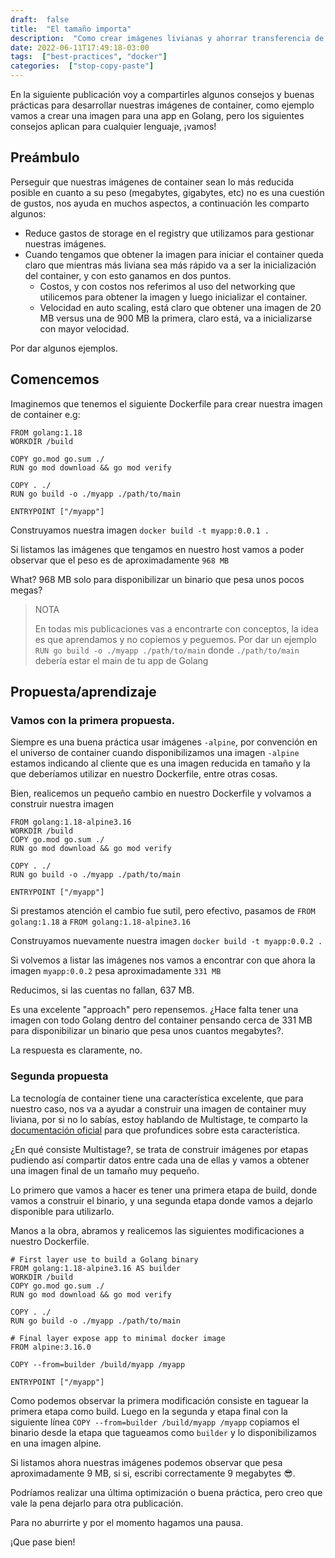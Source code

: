 ```yaml
---
draft:  false
title:  "El tamaño importa"
description:  "Como crear imágenes livianas y ahorrar transferencia de networking y storage."
date: 2022-06-11T17:49:18-03:00
tags:  ["best-practices", "docker"]
categories:  ["stop-copy-paste"]
---
```

En la siguiente publicación voy a compartirles algunos consejos y buenas prácticas para desarrollar nuestras imágenes
de container, como ejemplo vamos a crear una imagen para una app en Golang, pero los siguientes consejos aplican
para cualquier lenguaje, ¡vamos!

## Preámbulo

Perseguir que nuestras imágenes de container sean lo más reducida posible en cuanto a su peso (megabytes, gigabytes, etc)
no es una cuestión de gustos, nos ayuda en muchos aspectos, a continuación les comparto algunos:
- Reduce gastos de storage en el registry que utilizamos para gestionar nuestras imágenes.
- Cuando tengamos que obtener la imagen para iniciar el container queda claro que mientras más liviana sea más rápido
  va a ser la inicialización del container, y con esto ganamos en dos puntos.
  - Costos, y con costos nos referimos al uso del networking que utilicemos para obtener la imagen y luego inicializar
    el container.
  - Velocidad en auto scaling, está claro que obtener una imagen de 20 MB versus una de 900 MB la primera, claro está, va a
    inicializarse con mayor velocidad.

Por dar algunos ejemplos.

## Comencemos

Imaginemos que tenemos el siguiente Dockerfile para crear nuestra imagen de container e.g:

```
FROM golang:1.18
WORKDIR /build

COPY go.mod go.sum ./
RUN go mod download && go mod verify

COPY . ./
RUN go build -o ./myapp ./path/to/main

ENTRYPOINT ["/myapp"]
```
Construyamos nuestra imagen `docker build -t myapp:0.0.1 .`

Si listamos las imágenes que tengamos en nuestro host vamos a poder observar que el peso es de aproximadamente `968 MB`

What? 968 MB solo para disponibilizar un binario que pesa unos pocos megas?

>NOTA
> 
> En todas mis publicaciones vas a encontrarte con conceptos, la idea es que aprendamos y no copiemos y peguemos.
>Por dar un ejemplo `RUN go build -o ./myapp ./path/to/main` donde `./path/to/main` debería estar el main de tu app de
> Golang

## Propuesta/aprendizaje

### Vamos con la primera propuesta.

Siempre es una buena práctica usar imágenes `-alpine`, por convención en el universo de container cuando disponibilizamos
una imagen `-alpine` estamos indicando al cliente que es una imagen reducida en tamaño y la que deberíamos utilizar en
nuestro Dockerfile, entre otras cosas.

Bien, realicemos un pequeño cambio en nuestro Dockerfile y volvamos a construir nuestra imagen

```
FROM golang:1.18-alpine3.16
WORKDIR /build
COPY go.mod go.sum ./
RUN go mod download && go mod verify

COPY . ./
RUN go build -o ./myapp ./path/to/main

ENTRYPOINT ["/myapp"]
```

Si prestamos atención el cambio fue sutil, pero efectivo, pasamos de `FROM golang:1.18` a `FROM golang:1.18-alpine3.16`

Construyamos nuevamente nuestra imagen `docker build -t myapp:0.0.2 .` 

Si volvemos a listar las imágenes nos vamos a encontrar con que ahora la imagen `myapp:0.0.2` pesa aproximadamente `331 MB`

Reducimos, si las cuentas no fallan, 637 MB.

Es una excelente "approach" pero repensemos. ¿Hace falta tener una imagen con todo Golang dentro del container pensando 
cerca de 331 MB para disponibilizar un binario que pesa unos cuantos megabytes?.

La respuesta es claramente, no.

### Segunda propuesta

La tecnología de container tiene una característica excelente, que para nuestro caso, nos va a ayudar a construir una
imagen de container muy liviana, por si no lo sabías, estoy hablando de Multistage, te comparto la
[documentación oficial](https://docs.docker.com/develop/develop-images/multistage-build/) para que profundices sobre esta
característica.

¿En qué consiste Multistage?, se trata de construir imágenes por etapas pudiendo así compartir datos entre cada una de 
ellas y vamos a obtener una imagen final de un tamaño muy pequeño.

Lo primero que vamos a hacer es tener una primera etapa de build, donde vamos a construir el binario, y una segunda 
etapa donde vamos a dejarlo disponible para utilizarlo.

Manos a la obra, abramos y realicemos las siguientes modificaciones a nuestro Dockerfile.

```
# First layer use to build a Golang binary
FROM golang:1.18-alpine3.16 AS builder
WORKDIR /build
COPY go.mod go.sum ./
RUN go mod download && go mod verify

COPY . ./
RUN go build -o ./myapp ./path/to/main

# Final layer expose app to minimal docker image
FROM alpine:3.16.0

COPY --from=builder /build/myapp /myapp

ENTRYPOINT ["/myapp"]
```

Como podemos observar la primera modificación consiste en taguear la primera etapa como build.
Luego en la segunda y etapa final con la siguiente línea `COPY --from=builder /build/myapp /myapp` copiamos el binario
desde la etapa que tagueamos como `builder` y lo disponibilizamos en una imagen alpine.

Si listamos ahora nuestras imágenes podemos observar que pesa aproximadamente 9 MB, si si, escribi correctamente 
9 megabytes :sunglasses:.

Podríamos realizar una última optimización o buena práctica, pero creo que vale la pena dejarlo para otra publicación.

Para no aburrirte y por el momento hagamos una pausa.

¡Que pase bien!
